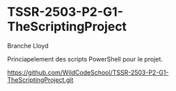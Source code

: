# TSSR-2503-P2-G1-TheScriptingProject

Branche Lloyd

Princiapelement des scripts PowerShell pour le projet.

https://github.com/WildCodeSchool/TSSR-2503-P2-G1-TheScriptingProject.git 